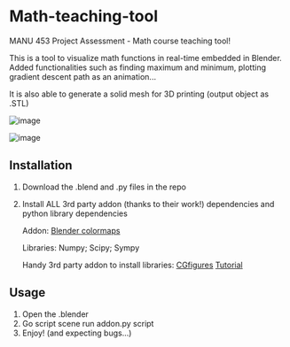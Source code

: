 # Math-teaching-tool
MANU 453 Project Assessment - Math course teaching tool!

This is a tool to visualize math functions in real-time embedded in Blender. Added functionalities such as finding maximum and minimum, plotting gradient descent path as an animation...

It is also able to generate a solid mesh for 3D printing (output object as .STL)

![image](https://github.com/babyturtleeee/Math-teaching-tool/assets/92495580/3f2e2534-848c-4cae-a458-cd4b86ec2ae4)


![image](https://github.com/babyturtleeee/Math-teaching-tool/assets/92495580/3d97bb20-1eba-4e1f-ab16-f8919c9d411f)

## Installation
1. Download the .blend and .py files in the repo
2. Install ALL 3rd party addon (thanks to their work!) dependencies and python library dependencies

   Addon: [Blender colormaps](https://github.com/TheJeran/Blender-Colormaps)

   Libraries: Numpy; Scipy; Sympy

   Handy 3rd party addon to install libraries: [CGfigures](https://cgfigures.gumroad.com/l/pymodinstall) [Tutorial](https://www.youtube.com/watch?v=DSRha-8Zk8w)



## Usage
1. Open the .blender
2. Go script scene run addon.py script
3. Enjoy! (and expecting bugs...)

